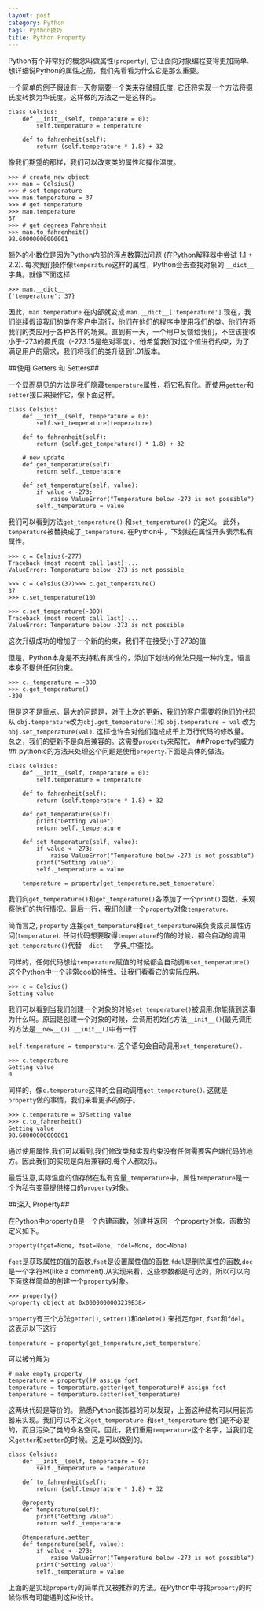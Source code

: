 ```yaml
---
layout: post
category: Python
tags: Python技巧
title: Python Property
---
```

Python有个非常好的概念叫做属性(`property`), 它让面向对象编程变得更加简单. 想详细说Python的属性之前，我们先看看为什么它是那么重要。

一个简单的例子假设有一天你需要一个类来存储摄氏度. 它还将实现一个方法将摄氏度转换为华氏度。这样做的方法之一是这样的。

    class Celsius:
        def __init__(self, temperature = 0):
            self.temperature = temperature
    
        def to_fahrenheit(self):
            return (self.temperature * 1.8) + 32
            
像我们期望的那样，我们可以改变类的属性和操作温度。

    >>> # create new object
    >>> man = Celsius()
    >>> # set temperature
    >>> man.temperature = 37
    >>> # get temperature
    >>> man.temperature
    37
    >>> # get degrees Fahrenheit
    >>> man.to_fahrenheit()
    98.60000000000001

额外的小数位是因为Python内部的浮点数算法问题 (在Python解释器中尝试 1.1 + 2.2). 每次我们操作像`temperature`这样的属性，Python会去查找对象的 `__dict__ `字典。就像下面这样

    >>> man.__dict__
    {'temperature': 37}

因此，`man.temperature` 在内部就变成  `man.__dict__['temperature']`.现在，我们继续假设我们的类在客户中流行，他们在他们的程序中使用我们的类。他们在将我们的类应用于各种各样的场景。直到有一天，一个用户反馈给我们，不应该接收小于-273的摄氏度（-273.15是绝对零度）。他希望我们对这个值进行约束，为了满足用户的需求，我们将我们的类升级到1.01版本。

##使用 Getters 和 Setters##

一个显而易见的方法是我们隐藏`temperature`属性，将它私有化。而使用`getter`和`setter`接口来操作它，像下面这样。

    class Celsius:
        def __init__(self, temperature = 0):
            self.set_temperature(temperature)
    
        def to_fahrenheit(self):
            return (self.get_temperature() * 1.8) + 32
    
        # new update
        def get_temperature(self):
            return self._temperature
    
        def set_temperature(self, value):
            if value < -273:
                raise ValueError("Temperature below -273 is not possible")
            self._temperature = value
            
我们可以看到方法`get_temperature()` 和`set_temperature()` 的定义。 此外， `temperature`被替换成了`_temperature`. 在Python中，下划线在属性开头表示私有属性。

    >>> c = Celsius(-277)
    Traceback (most recent call last):...
    ValueError: Temperature below -273 is not possible
    
    >>> c = Celsius(37)>>> c.get_temperature()
    37
    >>> c.set_temperature(10)
    
    >>> c.set_temperature(-300)
    Traceback (most recent call last):...
    ValueError: Temperature below -273 is not possible

这次升级成功的增加了一个新的约束，我们不在接受小于273的值

但是，Python本身是不支持私有属性的，添加下划线的做法只是一种约定。语言本身不提供任何约束。

    >>> c._temperature = -300
    >>> c.get_temperature()
    -300

但是这不是重点。最大的问题是，对于上次的更新，我们的客户需要将他们的代码从
`obj.temperature`改为`obj.get_temperature()`和 `obj.temperature = val` 改为`obj.set_temperature(val)`. 
这样也许会对他们造成成千上万行代码的修改量。
总之，我们的更新不是向后兼容的。这需要`property`来帮忙。
##Property的威力##
pythonic的方法来处理这个问题是使用`property`.下面是具体的做法。

    class Celsius:
        def __init__(self, temperature = 0):
            self.temperature = temperature
    
        def to_fahrenheit(self):
            return (self.temperature * 1.8) + 32
    
        def get_temperature(self):
            print("Getting value")
            return self._temperature
    
        def set_temperature(self, value):
            if value < -273:
                raise ValueError("Temperature below -273 is not possible")
            print("Setting value")
            self._temperature = value
    
        temperature = property(get_temperature,set_temperature)
        
我们向`get_temperature()`和`get_temperature()`各添加了一个`print()`函数，来观察他们的执行情况。最后一行，我们创建一个`property`对象`temperature`. 

简而言之, `property` 连接`get_temperature`和`set_temperature`来负责成员属性访问(`temperature`). 任何代码想要取得`temperature`的值的时候，都会自动的调用`get_temperature()`代替`__dict__ `字典_中查找。

同样的，任何代码想给`temperature`赋值的时候都会自动调`用set_temperature()`.这个Python中一个非常cool的特性。让我们看看它的实际应用。

    >>> c = Celsius()
    Setting value

我们可以看到当我们创建一个对象的时候`set_temperature()`被调用.你能猜到这事为什么吗。原因是创建一个对象的时候，会调用初始化方法`__init__()`(最先调用的方法是`__new__()`). `__init__()`中有一行

`self.temperature = temperature`. 这个语句会自动调用`set_temperature().`
    
    >>> c.temperature
    Getting value
    0

同样的，像`c.temperature`这样的会自动调用`get_temperature()`. 
这就是`property`做的事情，我们来看更多的例子。

    >>> c.temperature = 37Setting value
    >>> c.to_fahrenheit()
    Getting value
    98.60000000000001

通过使用属性,我们可以看到,我们修改类和实现约束没有任何需要客户端代码的地方。因此我们的实现是向后兼容的,每个人都快乐。

最后注意,实际温度的值存储在私有变量`_temperature`中。属性`temperature`是一个为私有变量提供接口的`property`对象。

##深入 Property##

在Python中property()是一个内建函数，创建并返回一个property对象。函数的定义如下。

    property(fget=None, fset=None, fdel=None, doc=None)
    
`fget`是获取属性的值的函数,`fset`是设置属性值的函数,`fdel`是删除属性的函数,`doc`是一个字符串(like a comment).从实现来看，这些参数都是可选的，所以可以向下面这样简单的创建一个`property`对象。

    >>> property()
    <property object at 0x0000000003239B38>

`property`有三个方法`getter()`, `setter()`和`delete()` 来指定`fget`, `fset`和`fdel`。
这表示以下这行

    temperature = property(get_temperature,set_temperature)

可以被分解为

    # make empty property
    temperature = property()# assign fget
    temperature = temperature.getter(get_temperature)# assign fset
    temperature = temperature.setter(set_temperature)

这两块代码是等价的。
熟悉Python装饰器的可以发现，上面这种结构可以用装饰器来实现。我们可以不定义`get_temperature `和`set_temperature` 他们是不必要的，而且污染了类的命名空间。因此，我们重用`temperature`这个名字，当我们定义`getter`和`setter`的时候。这是可以做到的。

    class Celsius:
        def __init__(self, temperature = 0):
            self._temperature = temperature
    
        def to_fahrenheit(self):
            return (self.temperature * 1.8) + 32
    
        @property
        def temperature(self):
            print("Getting value")
            return self._temperature
    
        @temperature.setter
        def temperature(self, value):
            if value < -273:
                raise ValueError("Temperature below -273 is not possible")
            print("Setting value")
            self._temperature = value

上面的是实现`property`的简单而又被推荐的方法。在Python中寻找`property`的时候你很有可能遇到这种设计。


